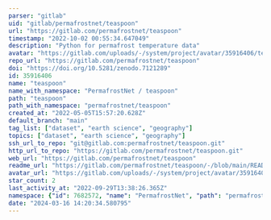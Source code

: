```yaml
---
parser: "gitlab"
uid: "gitlab/permafrostnet/teaspoon"
url: "https://gitlab.com/permafrostnet/teaspoon"
timestamp: "2022-10-02 00:55:34.647049"
description: "Python for permafrost temperature data"
avatar: "https://gitlab.com/uploads/-/system/project/avatar/35916406/teaspooncolor_p.png"
repo_url: "https://gitlab.com/permafrostnet/teaspoon"
doi: "https://doi.org/10.5281/zenodo.7121289"
id: 35916406
name: "teaspoon"
name_with_namespace: "PermafrostNet / teaspoon"
path: "teaspoon"
path_with_namespace: "permafrostnet/teaspoon"
created_at: "2022-05-05T15:57:20.628Z"
default_branch: "main"
tag_list: ["dataset", "earth science", "geography"]
topics: ["dataset", "earth science", "geography"]
ssh_url_to_repo: "git@gitlab.com:permafrostnet/teaspoon.git"
http_url_to_repo: "https://gitlab.com/permafrostnet/teaspoon.git"
web_url: "https://gitlab.com/permafrostnet/teaspoon"
readme_url: "https://gitlab.com/permafrostnet/teaspoon/-/blob/main/README.md"
avatar_url: "https://gitlab.com/uploads/-/system/project/avatar/35916406/teaspooncolor_p.png"
star_count: 2
last_activity_at: "2022-09-29T13:38:26.365Z"
namespace: {"id": 7682572, "name": "PermafrostNet", "path": "permafrostnet", "kind": "group", "full_path": "permafrostnet", "parent_id": null, "avatar_url": "/uploads/-/system/group/avatar/7682572/Permafrost_logo_4color_stack_crop.png", "web_url": "https://gitlab.com/groups/permafrostnet"}
date: "2024-03-16 14:20:34.580795"
---
```

